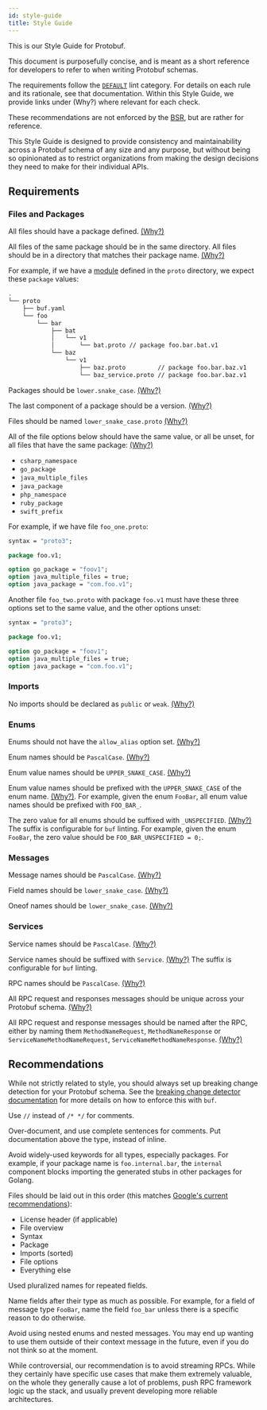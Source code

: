 ```yaml
---
id: style-guide
title: Style Guide
---
```


This is our Style Guide for Protobuf.

This document is purposefully concise, and is meant as a short reference for
developers to refer to when writing Protobuf schemas.

The requirements follow the [`DEFAULT`](../lint/rules.md#default) lint category. For details on each
rule and its rationale, see that documentation. Within this Style Guide, we provide
links under (Why?) where relevant for each check.

These recommendations are not enforced by the [BSR](../bsr/overview.md), but are rather for reference.

This Style Guide is designed to provide consistency and maintainability across a
Protobuf schema of any size and any purpose, but without being so opinionated as
to restrict organizations from making the design decisions they need to make for
their individual APIs.


## Requirements

### Files and Packages

All files should have a package defined. [(Why?)](../lint/rules.md#package_defined)

All files of the same package should be in the same directory. All files should
be in a directory that matches their package name. [(Why?)](../lint/rules.md#why)

For example, if we have a [module](../bsr/overview.md#module) defined in the `proto` directory, we
expect these `package` values:

```sh
.
└── proto
    ├── buf.yaml
    └── foo
        └── bar
            ├── bat
            │   └── v1
            │       └── bat.proto // package foo.bar.bat.v1
            └── baz
                └── v1
                    ├── baz.proto         // package foo.bar.baz.v1
                    └── baz_service.proto // package foo.bar.baz.v1
```

Packages should be `lower.snake_case`. [(Why?)](../lint/rules.md#package_lower_snake_case)

The last component of a package should be a version. [(Why?)](../lint/rules.md#package_version_suffix)

Files should be named `lower_snake_case.proto` [(Why?)](../lint/rules.md#file_lower_snake_case)

All of the file options below should have the same value, or all be unset, for
all files that have the same package: [(Why?)](../lint/rules.md#package_same_)

- `csharp_namespace`
- `go_package`
- `java_multiple_files`
- `java_package`
- `php_namespace`
- `ruby_package`
- `swift_prefix`

For example, if we have file `foo_one.proto`:

```protobuf title="foo_one.proto"
syntax = "proto3";

package foo.v1;

option go_package = "foov1";
option java_multiple_files = true;
option java_package = "com.foo.v1";
```

Another file `foo_two.proto` with package `foo.v1` must have these three options
set to the same value, and the other options unset:

```protobuf title="foo_two.proto"
syntax = "proto3";

package foo.v1;

option go_package = "foov1";
option java_multiple_files = true;
option java_package = "com.foo.v1";
```

### Imports

No imports should be declared as `public` or `weak`. [(Why?)](../lint/rules.md#import_no_weak)

### Enums

Enums should not have the `allow_alias` option set. [(Why?)](../lint/rules.md#enum_no_allow_alias)

Enum names should be `PascalCase`. [(Why?)](../lint/rules.md#basic)

Enum value names should be `UPPER_SNAKE_CASE`. [(Why?)](../lint/rules.md#basic)

Enum value names should be prefixed with the `UPPER_SNAKE_CASE` of the enum name.
[(Why?)](../lint/rules.md#enum_value_prefix). For example, given the enum `FooBar`, all
enum value names should be prefixed with `FOO_BAR_`.

The zero value for all enums should be suffixed with `_UNSPECIFIED`.
[(Why?)](../lint/rules.md#enum_zero_value_suffix) The suffix is configurable
for `buf` linting. For example, given the enum `FooBar`, the zero value should be
`FOO_BAR_UNSPECIFIED = 0;`.

### Messages

Message names should be `PascalCase`. [(Why?)](../lint/rules.md#basic)

Field names should be `lower_snake_case`. [(Why?)](../lint/rules.md#basic)

Oneof names should be `lower_snake_case`. [(Why?)](../lint/rules.md#basic)

### Services

Service names should be `PascalCase`. [(Why?)](../lint/rules.md#basic)

Service names should be suffixed with `Service`. [(Why?)](../lint/rules.md#service_suffix) The
suffix is configurable for `buf` linting.

RPC names should be `PascalCase`. [(Why?)](../lint/rules.md#basic)

All RPC request and responses messages should be unique across your Protobuf schema. [(Why?)](../lint/rules.md#rpc_request_standard_name-rpc_response_standard_name-rpc_request_response_unique)


All RPC request and response messages should be named after the RPC, either by naming them
`MethodNameRequest`, `MethodNameResponse` or `ServiceNameMethodNameRequest`, `ServiceNameMethodNameResponse`. [(Why?)](../lint/rules.md#rpc_request_standard_name-rpc_response_standard_name-rpc_request_response_unique)

## Recommendations

While not strictly related to style, you should always set up breaking change detection for
your Protobuf schema. See the [breaking change detector documentation](../breaking/overview.md)
for more details on how to enforce this with `buf`.

Use `//` instead of `/* */` for comments.

Over-document, and use complete sentences for comments. Put documentation above
the type, instead of inline.

Avoid widely-used keywords for all types, especially packages. For example, if your
package name is `foo.internal.bar`, the `internal` component blocks importing
the generated stubs in other packages for Golang.

Files should be laid out in this order (this matches [Google's current recommendations](https://developers.google.com/protocol-buffers/docs/style#file-structure)):

- License header (if applicable)
- File overview
- Syntax
- Package
- Imports (sorted)
- File options
- Everything else

Used pluralized names for repeated fields.

Name fields after their type as much as possible. For example, for a field of message
type `FooBar`, name the field `foo_bar` unless there is a specific reason to do otherwise.

Avoid using nested enums and nested messages. You may end up wanting to use them outside
of their context message in the future, even if you do not think so at the moment.

While controversial, our recommendation is to avoid streaming RPCs. While they certainly
have specific use cases that make them extremely valuable, on the whole they generally cause
a lot of problems, push RPC framework logic up the stack, and usually prevent developing
more reliable architectures.

